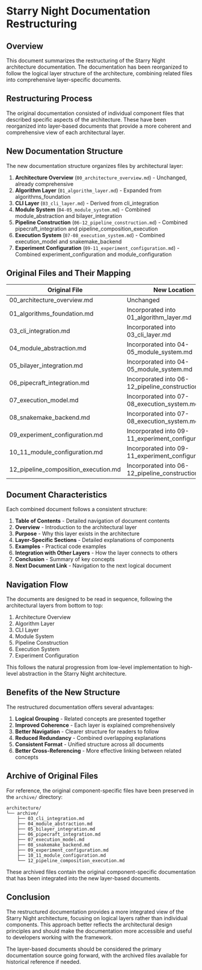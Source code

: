 # Starry Night Documentation Restructuring

## Overview

This document summarizes the restructuring of the Starry Night architecture documentation. The documentation has been reorganized to follow the logical layer structure of the architecture, combining related files into comprehensive layer-specific documents.

## Restructuring Process

The original documentation consisted of individual component files that described specific aspects of the architecture. These have been reorganized into layer-based documents that provide a more coherent and comprehensive view of each architectural layer.

## New Documentation Structure

The new documentation structure organizes files by architectural layer:

1. **Architecture Overview** (`00_architecture_overview.md`) - Unchanged, already comprehensive
2. **Algorithm Layer** (`01_algorithm_layer.md`) - Expanded from algorithms_foundation
3. **CLI Layer** (`03_cli_layer.md`) - Derived from cli_integration
4. **Module System** (`04-05_module_system.md`) - Combined module_abstraction and bilayer_integration
5. **Pipeline Construction** (`06-12_pipeline_construction.md`) - Combined pipecraft_integration and pipeline_composition_execution
6. **Execution System** (`07-08_execution_system.md`) - Combined execution_model and snakemake_backend
7. **Experiment Configuration** (`09-11_experiment_configuration.md`) - Combined experiment_configuration and module_configuration

## Original Files and Their Mapping

| Original File | New Location |
|---------------|--------------|
| 00_architecture_overview.md | Unchanged |
| 01_algorithms_foundation.md | Incorporated into 01_algorithm_layer.md |
| 03_cli_integration.md | Incorporated into 03_cli_layer.md |
| 04_module_abstraction.md | Incorporated into 04-05_module_system.md |
| 05_bilayer_integration.md | Incorporated into 04-05_module_system.md |
| 06_pipecraft_integration.md | Incorporated into 06-12_pipeline_construction.md |
| 07_execution_model.md | Incorporated into 07-08_execution_system.md |
| 08_snakemake_backend.md | Incorporated into 07-08_execution_system.md |
| 09_experiment_configuration.md | Incorporated into 09-11_experiment_configuration.md |
| 10_11_module_configuration.md | Incorporated into 09-11_experiment_configuration.md |
| 12_pipeline_composition_execution.md | Incorporated into 06-12_pipeline_construction.md |

## Document Characteristics

Each combined document follows a consistent structure:

1. **Table of Contents** - Detailed navigation of document contents
2. **Overview** - Introduction to the architectural layer
3. **Purpose** - Why this layer exists in the architecture
4. **Layer-Specific Sections** - Detailed explanations of components
5. **Examples** - Practical code examples
6. **Integration with Other Layers** - How the layer connects to others
7. **Conclusion** - Summary of key concepts
8. **Next Document Link** - Navigation to the next logical document

## Navigation Flow

The documents are designed to be read in sequence, following the architectural layers from bottom to top:

1. Architecture Overview
2. Algorithm Layer
3. CLI Layer
4. Module System
5. Pipeline Construction
6. Execution System
7. Experiment Configuration

This follows the natural progression from low-level implementation to high-level abstraction in the Starry Night architecture.

## Benefits of the New Structure

The restructured documentation offers several advantages:

1. **Logical Grouping** - Related concepts are presented together
2. **Improved Coherence** - Each layer is explained comprehensively
3. **Better Navigation** - Clearer structure for readers to follow
4. **Reduced Redundancy** - Combined overlapping explanations
5. **Consistent Format** - Unified structure across all documents
6. **Better Cross-Referencing** - More effective linking between related concepts

## Archive of Original Files

For reference, the original component-specific files have been preserved in the `archive/` directory:

```
architecture/
└── archive/
    ├── 03_cli_integration.md
    ├── 04_module_abstraction.md
    ├── 05_bilayer_integration.md
    ├── 06_pipecraft_integration.md
    ├── 07_execution_model.md
    ├── 08_snakemake_backend.md
    ├── 09_experiment_configuration.md
    ├── 10_11_module_configuration.md
    └── 12_pipeline_composition_execution.md
```

These archived files contain the original component-specific documentation that has been integrated into the new layer-based documents.

## Conclusion

The restructured documentation provides a more integrated view of the Starry Night architecture, focusing on logical layers rather than individual components. This approach better reflects the architectural design principles and should make the documentation more accessible and useful to developers working with the framework.

The layer-based documents should be considered the primary documentation source going forward, with the archived files available for historical reference if needed.
